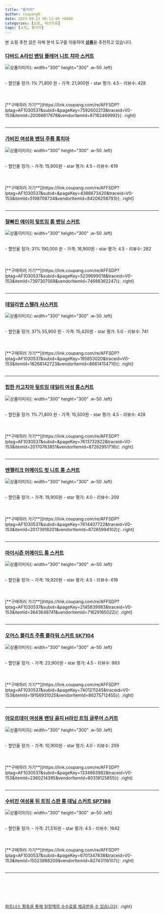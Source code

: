 ```yaml
---
title: "롱치마"
author: coupang6
date: 2023-09-23 06:12:00 +0800
categories: [쇼핑, 패션의류]
tags: [쇼핑, 롱치마]
---
```


본 쇼핑 추천 글은 자체 분석 도구를 이용하여 [**상품**](https://link.coupang.com/a/bao1ui)을 추천하고 있습니다.

### [다바드 A라인 밴딩 플레어 니트 치마 스커트](https://link.coupang.com/re/AFFSDP?lptag=AF1030537&subid=&pageKey=7592602213&traceid=V0-153&itemId=20066617878&vendorItemId=87162469992)

![상품이미지](https://thumbnail10.coupangcdn.com/thumbnails/remote/230x230ex/image/vendor_inventory/137d/b7bd6eb052c01b8a4272d67c0ee22bb949265656c7f9ee12966a54e564f2.jpg){: width="300" height="300" .w-50 .left}


<br>
- 할인율 정가: 1%  71,800   원
- 가격: 21,900원
- star 평가: 4.5
- 리뷰수: 428
<br>
<br>
<br>
<br>
[**구매하러 가기**](https://link.coupang.com/re/AFFSDP?lptag=AF1030537&subid=&pageKey=7592602213&traceid=V0-153&itemId=20066617878&vendorItemId=87162469992){: .right}
<br>
<br>

---

### [가비진 여성용 밴딩 주름 롱치마](https://link.coupang.com/re/AFFSDP?lptag=AF1030537&subid=&pageKey=4388673420&traceid=V0-153&itemId=5198708724&vendorItemId=84206256793)

![상품이미지](https://thumbnail6.coupangcdn.com/thumbnails/remote/230x230ex/image/retail/images/2020/09/23/12/8/90935630-d038-4243-aa2d-51074e1df792.jpg){: width="300" height="300" .w-50 .left}


<br>
- 할인율 정가: 
- 가격: 15,900원
- star 평가: 4.5
- 리뷰수: 619
<br>
<br>
<br>
<br>
[**구매하러 가기**](https://link.coupang.com/re/AFFSDP?lptag=AF1030537&subid=&pageKey=4388673420&traceid=V0-153&itemId=5198708724&vendorItemId=84206256793){: .right}
<br>
<br>

---

### [잘빠진 에이미 뒷트임 롱 밴딩 스커트](https://link.coupang.com/re/AFFSDP?lptag=AF1030537&subid=&pageKey=5239699018&traceid=V0-153&itemId=7397307568&vendorItemId=74688362247)

![상품이미지](https://thumbnail9.coupangcdn.com/thumbnails/remote/230x230ex/image/retail/images/2504661426690948-33fc53f0-737b-4bc9-bd38-4bd16cb584a1.png){: width="300" height="300" .w-50 .left}


<br>
- 할인율 정가: 31%  190,000   원
- 가격: 16,900원
- star 평가: 4.5
- 리뷰수: 282
<br>
<br>
<br>
<br>
[**구매하러 가기**](https://link.coupang.com/re/AFFSDP?lptag=AF1030537&subid=&pageKey=5239699018&traceid=V0-153&itemId=7397307568&vendorItemId=74688362247){: .right}
<br>
<br>

---

### [데일리앤 스텔라 샤스커트](https://link.coupang.com/re/AFFSDP?lptag=AF1030537&subid=&pageKey=195853020&traceid=V0-153&itemId=18268142723&vendorItemId=86614154710)

![상품이미지](https://thumbnail6.coupangcdn.com/thumbnails/remote/230x230ex/image/vendor_inventory/ffb1/9804ea0c7fcd55779d3745efec4126fd1bd9bb6793f1cd0b38881a2dcaf8.jpg){: width="300" height="300" .w-50 .left}


<br>
- 할인율 정가: 37%  55,900   원
- 가격: 15,420원
- star 평가: 5.0
- 리뷰수: 741
<br>
<br>
<br>
<br>
[**구매하러 가기**](https://link.coupang.com/re/AFFSDP?lptag=AF1030537&subid=&pageKey=195853020&traceid=V0-153&itemId=18268142723&vendorItemId=86614154710){: .right}
<br>
<br>

---

### [힙한 카고치마 뒷트임 데일리 여성 롱스커트](https://link.coupang.com/re/AFFSDP?lptag=AF1030537&subid=&pageKey=7613732822&traceid=V0-153&itemId=20170763851&vendorItemId=87262951716)

![상품이미지](https://thumbnail6.coupangcdn.com/thumbnails/remote/230x230ex/image/vendor_inventory/dbb8/f5d8fb4f7e11ae9c630185044586872ead84daa82669cf8f50bbdf6e6b21.jpg){: width="300" height="300" .w-50 .left}


<br>
- 할인율 정가: 1%  71,800   원
- 가격: 15,500원
- star 평가: 4.5
- 리뷰수: 428
<br>
<br>
<br>
<br>
[**구매하러 가기**](https://link.coupang.com/re/AFFSDP?lptag=AF1030537&subid=&pageKey=7613732822&traceid=V0-153&itemId=20170763851&vendorItemId=87262951716){: .right}
<br>
<br>

---

### [엔젤리크 머메이드 핏 니트 롱 스커트](https://link.coupang.com/re/AFFSDP?lptag=AF1030537&subid=&pageKey=7614407722&traceid=V0-153&itemId=20173918201&vendorItemId=87265994102)

![상품이미지](https://thumbnail10.coupangcdn.com/thumbnails/remote/230x230ex/image/vendor_inventory/151b/ed7d4f915a8e9f68d7ede8d580d5050564c6985fb04195a68ff014233031.jpg){: width="300" height="300" .w-50 .left}


<br>
- 할인율 정가: 
- 가격: 19,900원
- star 평가: 4.0
- 리뷰수: 209
<br>
<br>
<br>
<br>
[**구매하러 가기**](https://link.coupang.com/re/AFFSDP?lptag=AF1030537&subid=&pageKey=7614407722&traceid=V0-153&itemId=20173918201&vendorItemId=87265994102){: .right}
<br>
<br>

---

### [마이시즌 머메이드 롱 스커트](https://link.coupang.com/re/AFFSDP?lptag=AF1030537&subid=&pageKey=2145839983&traceid=V0-153&itemId=3643648741&vendorItemId=71629165022)

![상품이미지](https://thumbnail10.coupangcdn.com/thumbnails/remote/230x230ex/image/retail/images/1911431596120127-81ab77b2-ff16-4d71-8899-84596df216ef.jpg){: width="300" height="300" .w-50 .left}


<br>
- 할인율 정가: 
- 가격: 19,920원
- star 평가: 4.5
- 리뷰수: 619
<br>
<br>
<br>
<br>
[**구매하러 가기**](https://link.coupang.com/re/AFFSDP?lptag=AF1030537&subid=&pageKey=2145839983&traceid=V0-153&itemId=3643648741&vendorItemId=71629165022){: .right}
<br>
<br>

---

### [오어스 플리츠 주름 플라워 스커트 SK7104](https://link.coupang.com/re/AFFSDP?lptag=AF1030537&subid=&pageKey=7401211245&traceid=V0-153&itemId=19156931025&vendorItemId=86275712455)

![상품이미지](https://thumbnail6.coupangcdn.com/thumbnails/remote/230x230ex/image/rs_quotation_api/sqilympb/03fcc7f270014cecb56141d36da50cd0.jpg){: width="300" height="300" .w-50 .left}


<br>
- 할인율 정가: 
- 가격: 23,900원
- star 평가: 4.5
- 리뷰수: 983
<br>
<br>
<br>
<br>
[**구매하러 가기**](https://link.coupang.com/re/AFFSDP?lptag=AF1030537&subid=&pageKey=7401211245&traceid=V0-153&itemId=19156931025&vendorItemId=86275712455){: .right}
<br>
<br>

---

### [아모르데이 여성용 밴딩 골지 H라인 트임 글루어 스커트](https://link.coupang.com/re/AFFSDP?lptag=AF1030537&subid=&pageKey=1334663982&traceid=V0-153&itemId=2360214395&vendorItemId=80318125855)

![상품이미지](https://thumbnail6.coupangcdn.com/thumbnails/remote/230x230ex/image/vendor_inventory/a254/4dd7bfded02fc881dadee841aa8f3d24ee365c4ddb7a68ec66b3ccc85534.jpg){: width="300" height="300" .w-50 .left}


<br>
- 할인율 정가: 
- 가격: 10,900원
- star 평가: 4.0
- 리뷰수: 209
<br>
<br>
<br>
<br>
[**구매하러 가기**](https://link.coupang.com/re/AFFSDP?lptag=AF1030537&subid=&pageKey=1334663982&traceid=V0-153&itemId=2360214395&vendorItemId=80318125855){: .right}
<br>
<br>

---

### [수비진 여성용 뒤 트임 스판 롱 데님 스커트 SP7189](https://link.coupang.com/re/AFFSDP?lptag=AF1030537&subid=&pageKey=6701347838&traceid=V0-153&itemId=15523888209&vendorItemId=82743116107)

![상품이미지](https://thumbnail10.coupangcdn.com/thumbnails/remote/230x230ex/image/rs_quotation_api/ny9qkcky/0813a79f971e4114ba17d9d03a7fdbee.jpg){: width="300" height="300" .w-50 .left}


<br>
- 할인율 정가: 
- 가격: 21,510원
- star 평가: 4.5
- 리뷰수: 1642
<br>
<br>
<br>
<br>
[**구매하러 가기**](https://link.coupang.com/re/AFFSDP?lptag=AF1030537&subid=&pageKey=6701347838&traceid=V0-153&itemId=15523888209&vendorItemId=82743116107){: .right}
<br>
<br>

---
<br><br><br><br><br> [파트너스 활동을 통해 일정액의 수수료를 제공받을 수 있습니다](https://link.coupang.com/a/bao1ui){: .right}